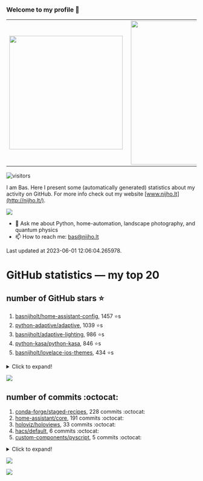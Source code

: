 ### Welcome to my profile 👋

<center>
  <table>
    <tr>
        <td><img width="300px" align="left" src="https://github-readme-stats.vercel.app/api/top-langs/?username=basnijholt&hide=TeX,Jupyter%20Notebook&layout=compact&theme=radical" /></td>
        <td><img align='right' src="https://github-readme-stats.vercel.app/api?username=basnijholt&show_icons=true&theme=radical" width="380"></td>
    </tr>
  </table>
</center>

![visitors](https://visitor-badge.glitch.me/badge?page_id=basnijholt.visitor-badge)

I am Bas. Here I present some (automatically generated) statistics about my activity on GitHub. For more info check out my website [www.nijho.lt](http://nijho.lt/).

![](https://www.nijho.lt/authors/admin/avatar_hu9e60e4b9bc120dfb6a666009f2878da6_182107_250x250_fill_q90_lanczos_center.jpg)

- 💬 Ask me about Python, home-automation, landscape photography, and quantum physics
- 📫 How to reach me: bas@nijho.lt

Last updated at 2023-06-01 12:06:04.265978.

# GitHub statistics — my top 20

## number of GitHub stars ⭐️

1. [basnijholt/home-assistant-config](https://github.com/basnijholt/home-assistant-config/), 1457 ⭐️s
2. [python-adaptive/adaptive](https://github.com/python-adaptive/adaptive/), 1039 ⭐️s
3. [basnijholt/adaptive-lighting](https://github.com/basnijholt/adaptive-lighting/), 986 ⭐️s
4. [python-kasa/python-kasa](https://github.com/python-kasa/python-kasa/), 846 ⭐️s
5. [basnijholt/lovelace-ios-themes](https://github.com/basnijholt/lovelace-ios-themes/), 434 ⭐️s
<details><summary>Click to expand!</summary>

6. [basnijholt/lovelace-ios-dark-mode-theme](https://github.com/basnijholt/lovelace-ios-dark-mode-theme/), 411 ⭐️s
7. [basnijholt/miflora](https://github.com/basnijholt/miflora/), 360 ⭐️s
8. [basnijholt/rsync-time-machine.py](https://github.com/basnijholt/rsync-time-machine.py/), 290 ⭐️s
9. [topocm/topocm_content](https://github.com/topocm/topocm_content/), 240 ⭐️s
10. [basnijholt/home-assistant-streamdeck-yaml](https://github.com/basnijholt/home-assistant-streamdeck-yaml/), 107 ⭐️s
11. [basnijholt/home-assistant-macbook-touch-bar](https://github.com/basnijholt/home-assistant-macbook-touch-bar/), 92 ⭐️s
12. [kwant-project/kwant](https://github.com/kwant-project/kwant/), 73 ⭐️s
13. [basnijholt/markdown-code-runner](https://github.com/basnijholt/markdown-code-runner/), 70 ⭐️s
14. [basnijholt/home-assistant-streamdeck-yaml-addon](https://github.com/basnijholt/home-assistant-streamdeck-yaml-addon/), 43 ⭐️s
15. [basnijholt/aiokef](https://github.com/basnijholt/aiokef/), 28 ⭐️s
16. [basnijholt/thesis-cover](https://github.com/basnijholt/thesis-cover/), 25 ⭐️s
17. [basnijholt/instacron](https://github.com/basnijholt/instacron/), 19 ⭐️s
18. [basnijholt/adaptive-scheduler](https://github.com/basnijholt/adaptive-scheduler/), 17 ⭐️s
19. [basnijholt/addon-otmonitor](https://github.com/basnijholt/addon-otmonitor/), 14 ⭐️s
20. [kwant-project/kwant-tutorial-2016](https://github.com/kwant-project/kwant-tutorial-2016/), 13 ⭐️s

</details>

![](https://github.com/basnijholt/basnijholt/raw/main/stars_over_time.png)

## number of commits :octocat:

1. [conda-forge/staged-recipes](https://github.com/conda-forge/staged-recipes/), 228 commits :octocat:
2. [home-assistant/core](https://github.com/home-assistant/core/), 191 commits :octocat:
3. [holoviz/holoviews](https://github.com/holoviz/holoviews/), 33 commits :octocat:
4. [hacs/default](https://github.com/hacs/default/), 6 commits :octocat:
5. [custom-components/pyscript](https://github.com/custom-components/pyscript/), 5 commits :octocat:
<details><summary>Click to expand!</summary>

6. [mpi4py/mpi4py](https://github.com/mpi4py/mpi4py/), 1 commits :octocat:
7. [basnijholt/nanowire-bandstructures](https://github.com/basnijholt/nanowire-bandstructures/), 0 commits :octocat:
8. [basnijholt/Casimir-programming-2019](https://github.com/basnijholt/Casimir-programming-2019/), 0 commits :octocat:
9. [nipype/pydra-tutorial](https://github.com/nipype/pydra-tutorial/), 0 commits :octocat:
10. [conda-forge/nb_conda-feedstock](https://github.com/conda-forge/nb_conda-feedstock/), 0 commits :octocat:
11. [conda-forge/fenics-feedstock](https://github.com/conda-forge/fenics-feedstock/), 0 commits :octocat:
12. [mbongaerts/Metchalizer](https://github.com/mbongaerts/Metchalizer/), 0 commits :octocat:
13. [kraih/kefctl](https://github.com/kraih/kefctl/), 0 commits :octocat:
14. [basnijholt/aiokef](https://github.com/basnijholt/aiokef/), 0 commits :octocat:
15. [sympy/sympy](https://github.com/sympy/sympy/), 0 commits :octocat:
16. [conda-forge/cdt-builds](https://github.com/conda-forge/cdt-builds/), 0 commits :octocat:
17. [ccxt/ccxt](https://github.com/ccxt/ccxt/), 0 commits :octocat:
18. [haarcuba/ssh-agent-setup](https://github.com/haarcuba/ssh-agent-setup/), 0 commits :octocat:
19. [sigma-py/quadpy](https://github.com/sigma-py/quadpy/), 0 commits :octocat:
20. [AppDaemon/appdaemon](https://github.com/AppDaemon/appdaemon/), 0 commits :octocat:

</details>

![](https://github.com/basnijholt/basnijholt/raw/main/commits_per_hour.png)

![](https://github.com/basnijholt/basnijholt/raw/main/commits_per_weekday.png)

